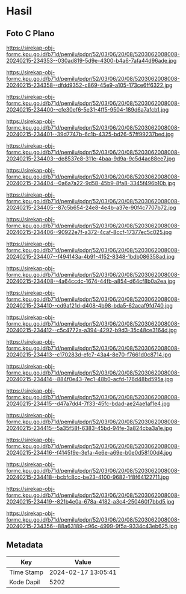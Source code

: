 # Hasil

## Foto C Plano

https://sirekap-obj-formc.kpu.go.id/b71d/pemilu/pdpr/52/03/06/20/08/5203062008008-20240215-234353--030ad819-5d9e-4300-b4a6-7afa44d96ade.jpg

https://sirekap-obj-formc.kpu.go.id/b71d/pemilu/pdpr/52/03/06/20/08/5203062008008-20240215-234358--dfdd9352-c869-45e9-a105-173ce6ff6322.jpg

https://sirekap-obj-formc.kpu.go.id/b71d/pemilu/pdpr/52/03/06/20/08/5203062008008-20240215-234400--cfe30ef6-5e31-4ff5-9504-189d6a7afcb1.jpg

https://sirekap-obj-formc.kpu.go.id/b71d/pemilu/pdpr/52/03/06/20/08/5203062008008-20240215-234401--39d7747b-6c1b-4325-bd26-57ff99237bed.jpg

https://sirekap-obj-formc.kpu.go.id/b71d/pemilu/pdpr/52/03/06/20/08/5203062008008-20240215-234403--de8537e8-311e-4baa-9d9a-9c5d4ac88ee7.jpg

https://sirekap-obj-formc.kpu.go.id/b71d/pemilu/pdpr/52/03/06/20/08/5203062008008-20240215-234404--0a6a7a22-9d58-45b9-8fa8-3345f496b10b.jpg

https://sirekap-obj-formc.kpu.go.id/b71d/pemilu/pdpr/52/03/06/20/08/5203062008008-20240215-234405--87c5b654-24e8-4e4b-a37e-90f4c7707b72.jpg

https://sirekap-obj-formc.kpu.go.id/b71d/pemilu/pdpr/52/03/06/20/08/5203062008008-20240215-234406--90922e7f-a372-4caf-8ccf-17377ec5c025.jpg

https://sirekap-obj-formc.kpu.go.id/b71d/pemilu/pdpr/52/03/06/20/08/5203062008008-20240215-234407--f494143a-4b91-4152-8348-1bdb086358ad.jpg

https://sirekap-obj-formc.kpu.go.id/b71d/pemilu/pdpr/52/03/06/20/08/5203062008008-20240215-234408--4a64ccdc-1674-44fb-a854-d64cf8b0a2ea.jpg

https://sirekap-obj-formc.kpu.go.id/b71d/pemilu/pdpr/52/03/06/20/08/5203062008008-20240215-234410--cd9af21d-d408-4b98-bda5-62acaf9fd740.jpg

https://sirekap-obj-formc.kpu.go.id/b71d/pemilu/pdpr/52/03/06/20/08/5203062008008-20240215-234412--c5c4772a-a394-4292-b9d3-35c48ce3164d.jpg

https://sirekap-obj-formc.kpu.go.id/b71d/pemilu/pdpr/52/03/06/20/08/5203062008008-20240215-234413--c170283d-efc7-43a4-8e70-f7661d0c8714.jpg

https://sirekap-obj-formc.kpu.go.id/b71d/pemilu/pdpr/52/03/06/20/08/5203062008008-20240215-234414--884f0e43-7ec1-48b0-acfd-176d48bd595a.jpg

https://sirekap-obj-formc.kpu.go.id/b71d/pemilu/pdpr/52/03/06/20/08/5203062008008-20240215-234415--d47a7dd4-7f33-45fc-bdad-ae24ae1af1e4.jpg

https://sirekap-obj-formc.kpu.go.id/b71d/pemilu/pdpr/52/03/06/20/08/5203062008008-20240215-234415--5a35f58f-6383-45bd-94fe-3a824cba3a1e.jpg

https://sirekap-obj-formc.kpu.go.id/b71d/pemilu/pdpr/52/03/06/20/08/5203062008008-20240215-234416--f4145f9e-3e1a-4e6e-a69e-b0e0d58100d4.jpg

https://sirekap-obj-formc.kpu.go.id/b71d/pemilu/pdpr/52/03/06/20/08/5203062008008-20240215-234418--bcbfc8cc-be23-4100-9682-1f8f64122711.jpg

https://sirekap-obj-formc.kpu.go.id/b71d/pemilu/pdpr/52/03/06/20/08/5203062008008-20240215-234419--821b4e0a-678a-4182-a3c4-250460f7bbd5.jpg

https://sirekap-obj-formc.kpu.go.id/b71d/pemilu/pdpr/52/03/06/20/08/5203062008008-20240215-234356--88a63189-c96c-4999-9f5a-9334c43eb625.jpg


## Metadata

| Key        | Value               |
| ---------- | ------------------- |
| Time Stamp | 2024-02-17 13:05:41 |
| Kode Dapil | 5202                |



